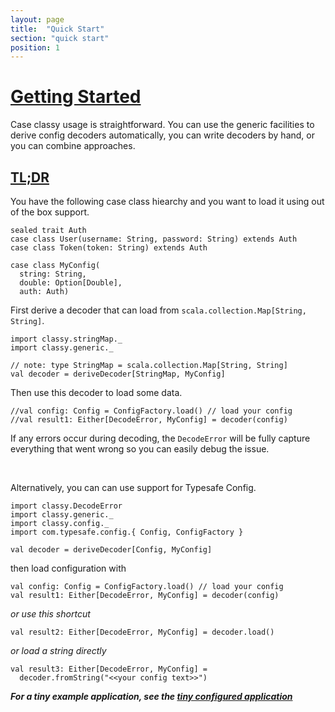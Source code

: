 ```yaml
---
layout: page
title:  "Quick Start"
section: "quick start"
position: 1
---
```


# <a name="getting-started" class="anchor" href="#getting-started">Getting Started</a>

Case classy usage is straightforward. You can use the generic
facilities to derive config decoders automatically, you can write
decoders by hand, or you can combine approaches.

## <a name="tldr" class="anchor" href="#tldr">TL;DR</a>

You have the following case class hiearchy and you want to load it using out of
the box support.
```tut:silent
sealed trait Auth
case class User(username: String, password: String) extends Auth
case class Token(token: String) extends Auth

case class MyConfig(
  string: String,
  double: Option[Double],
  auth: Auth)
```

First derive a decoder that can load from `scala.collection.Map[String, String]`.
```tut:silent
import classy.stringMap._
import classy.generic._

// note: type StringMap = scala.collection.Map[String, String]
val decoder = deriveDecoder[StringMap, MyConfig]
```

Then use this decoder to load some data.
```tut:silent
//val config: Config = ConfigFactory.load() // load your config
//val result1: Either[DecodeError, MyConfig] = decoder(config)
```

If any errors occur during decoding, the `DecodeError` will be fully capture
everything that went wrong so you can easily debug the issue.

<br />

Alternatively, you can can use support for Typesafe Config.
```tut:silent
import classy.DecodeError
import classy.generic._
import classy.config._
import com.typesafe.config.{ Config, ConfigFactory }

val decoder = deriveDecoder[Config, MyConfig]
```
then load configuration with
```tut:silent
val config: Config = ConfigFactory.load() // load your config
val result1: Either[DecodeError, MyConfig] = decoder(config)
```
*or use this shortcut*
```tut:silent
val result2: Either[DecodeError, MyConfig] = decoder.load()
```
*or load a string directly*
```tut:silent
val result3: Either[DecodeError, MyConfig] =
  decoder.fromString("<<your config text>>")
```

***For a tiny example application, see the [tiny configured application](/examples.html#configured-app)***
